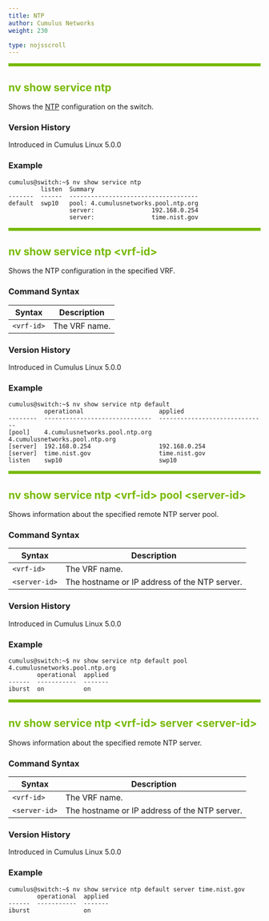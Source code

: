 ```yaml
---
title: NTP
author: Cumulus Networks
weight: 230

type: nojsscroll
---
```

<style>
h { color: RGB(118,185,0)}
</style>
<HR STYLE="BORDER: DASHED RGB(118,185,0) 0.5PX;BACKGROUND-COLOR: RGB(118,185,0);HEIGHT: 4.0PX;"/>

## <h>nv show service ntp</h>

Shows the <span class="a-tooltip">[NTP](## "Network Time Protocol")</span> configuration on the switch.

### Version History

Introduced in Cumulus Linux 5.0.0

### Example

```
cumulus@switch:~$ nv show service ntp
         listen  Summary                             
-------  ------  ------------------------------------
default  swp10   pool: 4.cumulusnetworks.pool.ntp.org
                 server:                192.168.0.254
                 server:                time.nist.gov
```

<HR STYLE="BORDER: DASHED RGB(118,185,0) 0.5PX;BACKGROUND-COLOR: RGB(118,185,0);HEIGHT: 4.0PX;"/>

## <h>nv show service ntp \<vrf-id\></h>

Shows the NTP configuration in the specified VRF.

### Command Syntax

| Syntax |  Description   |
| --------- | -------------- |
| `<vrf-id>` |  The VRF name.|

### Version History

Introduced in Cumulus Linux 5.0.0

### Example

```
cumulus@switch:~$ nv show service ntp default
          operational                     applied                       
--------  ------------------------------  ------------------------------
[pool]    4.cumulusnetworks.pool.ntp.org  4.cumulusnetworks.pool.ntp.org
[server]  192.168.0.254                   192.168.0.254                 
[server]  time.nist.gov                   time.nist.gov                 
listen    swp10                           swp10
```

<HR STYLE="BORDER: DASHED RGB(118,185,0) 0.5PX;BACKGROUND-COLOR: RGB(118,185,0);HEIGHT: 4.0PX;"/>

## <h>nv show service ntp \<vrf-id\> pool \<server-id\></h>

Shows information about the specified remote NTP server pool.

### Command Syntax

| Syntax |  Description   |
| --------- | -------------- |
| `<vrf-id>` | The VRF name. |
| `<server-id>` | The hostname or IP address of the NTP server. |

### Version History

Introduced in Cumulus Linux 5.0.0

### Example

```
cumulus@switch:~$ nv show service ntp default pool 4.cumulusnetworks.pool.ntp.org
        operational  applied
------  -----------  -------
iburst  on           on
```

<HR STYLE="BORDER: DASHED RGB(118,185,0) 0.5PX;BACKGROUND-COLOR: RGB(118,185,0);HEIGHT: 4.0PX;"/>

## <h>nv show service ntp \<vrf-id\> server \<server-id\></h>

Shows information about the specified remote NTP server.

### Command Syntax

| Syntax |  Description   |
| --------- | -------------- |
| `<vrf-id>` | The VRF name. |
| `<server-id>` | The hostname or IP address of the NTP server. |

### Version History

Introduced in Cumulus Linux 5.0.0

### Example

```
cumulus@switch:~$ nv show service ntp default server time.nist.gov
        operational  applied
------  -----------  -------
iburst               on
```
